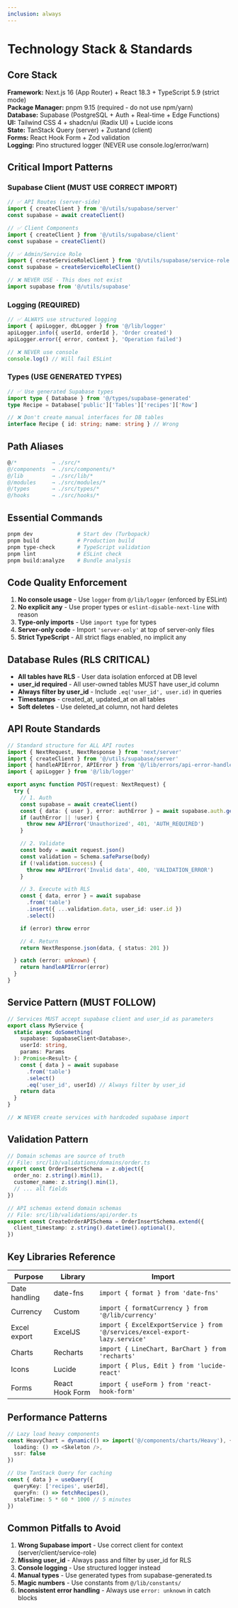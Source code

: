 ```yaml
---
inclusion: always
---
```


# Technology Stack & Standards

## Core Stack

**Framework:** Next.js 16 (App Router) + React 18.3 + TypeScript 5.9 (strict mode)  
**Package Manager:** pnpm 9.15 (required - do not use npm/yarn)  
**Database:** Supabase (PostgreSQL + Auth + Real-time + Edge Functions)  
**UI:** Tailwind CSS 4 + shadcn/ui (Radix UI) + Lucide icons  
**State:** TanStack Query (server) + Zustand (client)  
**Forms:** React Hook Form + Zod validation  
**Logging:** Pino structured logger (NEVER use console.log/error/warn)

## Critical Import Patterns

### Supabase Client (MUST USE CORRECT IMPORT)

```typescript
// ✅ API Routes (server-side)
import { createClient } from '@/utils/supabase/server'
const supabase = await createClient()

// ✅ Client Components
import { createClient } from '@/utils/supabase/client'
const supabase = createClient()

// ✅ Admin/Service Role
import { createServiceRoleClient } from '@/utils/supabase/service-role'
const supabase = createServiceRoleClient()

// ❌ NEVER USE - This does not exist
import supabase from '@/utils/supabase'
```

### Logging (REQUIRED)

```typescript
// ✅ ALWAYS use structured logging
import { apiLogger, dbLogger } from '@/lib/logger'
apiLogger.info({ userId, orderId }, 'Order created')
apiLogger.error({ error, context }, 'Operation failed')

// ❌ NEVER use console
console.log() // Will fail ESLint
```

### Types (USE GENERATED TYPES)

```typescript
// ✅ Use generated Supabase types
import type { Database } from '@/types/supabase-generated'
type Recipe = Database['public']['Tables']['recipes']['Row']

// ❌ Don't create manual interfaces for DB tables
interface Recipe { id: string; name: string } // Wrong
```

## Path Aliases

```typescript
@/*           → ./src/*
@/components  → ./src/components/*
@/lib         → ./src/lib/*
@/modules     → ./src/modules/*
@/types       → ./src/types/*
@/hooks       → ./src/hooks/*
```

## Essential Commands

```bash
pnpm dev              # Start dev (Turbopack)
pnpm build            # Production build
pnpm type-check       # TypeScript validation
pnpm lint             # ESLint check
pnpm build:analyze    # Bundle analysis
```

## Code Quality Enforcement

1. **No console usage** - Use `logger` from `@/lib/logger` (enforced by ESLint)
2. **No explicit any** - Use proper types or `eslint-disable-next-line` with reason
3. **Type-only imports** - Use `import type` for types
4. **Server-only code** - Import `'server-only'` at top of server-only files
5. **Strict TypeScript** - All strict flags enabled, no implicit any

## Database Rules (RLS CRITICAL)

- **All tables have RLS** - User data isolation enforced at DB level
- **user_id required** - All user-owned tables MUST have user_id column
- **Always filter by user_id** - Include `.eq('user_id', user.id)` in queries
- **Timestamps** - created_at, updated_at on all tables
- **Soft deletes** - Use deleted_at column, not hard deletes

## API Route Standards

```typescript
// Standard structure for ALL API routes
import { NextRequest, NextResponse } from 'next/server'
import { createClient } from '@/utils/supabase/server'
import { handleAPIError, APIError } from '@/lib/errors/api-error-handler'
import { apiLogger } from '@/lib/logger'

export async function POST(request: NextRequest) {
  try {
    // 1. Auth
    const supabase = await createClient()
    const { data: { user }, error: authError } = await supabase.auth.getUser()
    if (authError || !user) {
      throw new APIError('Unauthorized', 401, 'AUTH_REQUIRED')
    }

    // 2. Validate
    const body = await request.json()
    const validation = Schema.safeParse(body)
    if (!validation.success) {
      throw new APIError('Invalid data', 400, 'VALIDATION_ERROR')
    }

    // 3. Execute with RLS
    const { data, error } = await supabase
      .from('table')
      .insert({ ...validation.data, user_id: user.id })
      .select()

    if (error) throw error

    // 4. Return
    return NextResponse.json(data, { status: 201 })

  } catch (error: unknown) {
    return handleAPIError(error)
  }
}
```

## Service Pattern (MUST FOLLOW)

```typescript
// Services MUST accept supabase client and user_id as parameters
export class MyService {
  static async doSomething(
    supabase: SupabaseClient<Database>,
    userId: string,
    params: Params
  ): Promise<Result> {
    const { data } = await supabase
      .from('table')
      .select()
      .eq('user_id', userId) // Always filter by user_id
    return data
  }
}

// ❌ NEVER create services with hardcoded supabase import
```

## Validation Pattern

```typescript
// Domain schemas are source of truth
// File: src/lib/validations/domains/order.ts
export const OrderInsertSchema = z.object({
  order_no: z.string().min(1),
  customer_name: z.string().min(1),
  // ... all fields
})

// API schemas extend domain schemas
// File: src/lib/validations/api/order.ts
export const CreateOrderAPISchema = OrderInsertSchema.extend({
  client_timestamp: z.string().datetime().optional(),
})
```

## Key Libraries Reference

| Purpose | Library | Import |
|---------|---------|--------|
| Date handling | date-fns | `import { format } from 'date-fns'` |
| Currency | Custom | `import { formatCurrency } from '@/lib/currency'` |
| Excel export | ExcelJS | `import { ExcelExportService } from '@/services/excel-export-lazy.service'` |
| Charts | Recharts | `import { LineChart, BarChart } from 'recharts'` |
| Icons | Lucide | `import { Plus, Edit } from 'lucide-react'` |
| Forms | React Hook Form | `import { useForm } from 'react-hook-form'` |

## Performance Patterns

```typescript
// Lazy load heavy components
const HeavyChart = dynamic(() => import('@/components/charts/Heavy'), {
  loading: () => <Skeleton />,
  ssr: false
})

// Use TanStack Query for caching
const { data } = useQuery({
  queryKey: ['recipes', userId],
  queryFn: () => fetchRecipes(),
  staleTime: 5 * 60 * 1000 // 5 minutes
})
```

## Common Pitfalls to Avoid

1. **Wrong Supabase import** - Use correct client for context (server/client/service-role)
2. **Missing user_id** - Always pass and filter by user_id for RLS
3. **Console logging** - Use structured logger instead
4. **Manual types** - Use generated types from supabase-generated.ts
5. **Magic numbers** - Use constants from `@/lib/constants/`
6. **Inconsistent error handling** - Always use `error: unknown` in catch blocks
